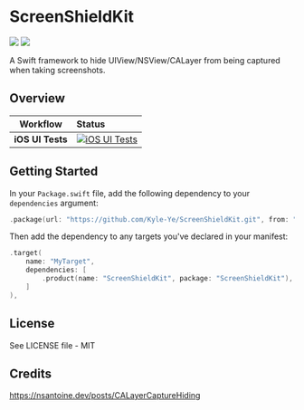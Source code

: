 # ScreenShieldKit

[![](https://img.shields.io/endpoint?url=https%3A%2F%2Fswiftpackageindex.com%2Fapi%2Fpackages%2FKyle-Ye%2FScreenShieldKit%2Fbadge%3Ftype%3Dswift-versions)](https://swiftpackageindex.com/Kyle-Ye/ScreenShieldKit) [![](https://img.shields.io/endpoint?url=https%3A%2F%2Fswiftpackageindex.com%2Fapi%2Fpackages%2FKyle-Ye%2FScreenShieldKit%2Fbadge%3Ftype%3Dplatforms)](https://swiftpackageindex.com/Kyle-Ye/ScreenShieldKit)

A Swift framework to hide UIView/NSView/CALayer from being captured when taking screenshots.

## Overview

| **Workflow** | **Status** |
|-|:-|
| **iOS UI Tests** | [![iOS UI Tests](https://github.com/Kyle-Ye/ScreenShieldKit/actions/workflows/ios.yml/badge.svg)](https://github.com/Kyle-Ye/ScreenShieldKit/actions/workflows/ios.yml) |

## Getting Started

In your `Package.swift` file, add the following dependency to your `dependencies` argument:

```swift
.package(url: "https://github.com/Kyle-Ye/ScreenShieldKit.git", from: "0.1.0"),
```

Then add the dependency to any targets you've declared in your manifest:

```swift
.target(
    name: "MyTarget", 
    dependencies: [
        .product(name: "ScreenShieldKit", package: "ScreenShieldKit"),
    ]
),
```

## License

See LICENSE file - MIT

## Credits

https://nsantoine.dev/posts/CALayerCaptureHiding